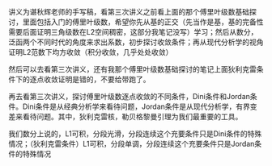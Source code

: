 讲义为谌秋辉老师的手写稿，看第三次讲义之前看上面的那个傅里叶级数基础探讨，里面包括入门的傅里叶级数，希望你先从基的正交（先当作是基，基的完备性需要后面证明三角级数在L2空间稠密，这部分我笔记没写）学习；然后从数分，泛函两个不同时代的角度来求出系数，初步探讨收敛条件；再从现代分析学的视角证明L2范数下均方收敛（积分收敛，几乎处处收敛）

然后可以去看第三次讲义，还有我那个傅里叶级数基础探讨的笔记上面狄利克雷条件下的逐点收敛证明是错的，不要给带跑了。

再去看第三次讲义，探讨傅里叶级数逐点收敛的不同条件，Dini条件和Jordan条件。Dini条件是从经典分析学来看待问题，Jordan条件是从现代分析学，有界变差来看待问题。其中，狄利克雷核，勒贝格黎曼引理为我们最重要的工具。

我们数分上说的，L1可积，分段光滑，分段连续这个充要条件只是Dini条件的特殊情况；（狄利克雷条件）L1可积，分段单调，分段连续这个充要条件只是Jordan条件的特殊情况
